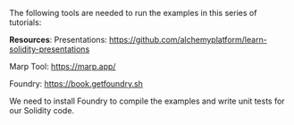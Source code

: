 
The following tools are needed to run the examples in this series of tutorials:

**Resources**:
Presentations: https://github.com/alchemyplatform/learn-solidity-presentations

Marp Tool: https://marp.app/

Foundry: https://book.getfoundry.sh

We need to install Foundry to compile the examples and write unit tests for our Solidity code.
